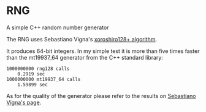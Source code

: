 # RNG
A simple C++ random number generator

The RNG uses Sebastiano Vigna's [xoroshiro128+ algorithm](http://xoroshiro.di.unimi.it/xoroshiro128plus.c).

It produces 64-bit integers. In my simple test it is more than five times
faster than the mt19937_64 generator from the C++ standard library:

```
1000000000 rng128 calls
    0.2919 sec
1000000000 mt19937_64 calls
    1.59899 sec
```

As for the quality of the generator please refer to the results on
[Sebastiano Vigna's page](http://xoroshiro.di.unimi.it/).

